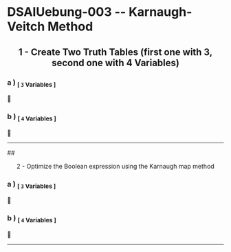 <!-- ============================================================================================================ -->
<!--                         made by               Jan Ritt       -       https://github.com/IxI-Enki             -->
<!-- ============================================================================================================ -->

<div style="page-break-before: always;">
  
# DSAIUebung-003 -- Karnaugh-Veitch Method
## <p align="center"> 1 - Create Two Truth Tables (first one with 3, second one with 4 Variables) </p>  
  
### <p align="left"> a ) <sub>[ `3` Variables ]</sub> </p>   
  💭
### <p align="left"> b ) <sub>[ `4` Variables ]</sub> </p>   
  💭
  
--- 
</div>

<div style="page-break-before: always;">
## <p align="center"> 2 - Optimize the Boolean expression using the Karnaugh map method </p>  
  
### <p align="left"> a ) <sub>[ `3` Variables ]</sub> </p>   
  💭
### <p align="left"> b ) <sub>[ `4` Variables ]</sub> </p>   
  💭
  
--- 
</div>


<!-- ============================================================================================================ -->
<!--                         made by               Jan Ritt       -       https://github.com/IxI-Enki             -->
<!-- ============================================================================================================ -->

<!-- fast access to my formating "helper-code" ( 💭 → ✎insert here ): 

// USE THIS TO ENSURE PAGE-BREAKS
<div style="page-break-before: always;">
💭
</div>

// USE THIS TO ALIGN CONTENT
<p align="left"> 💭 </p>
<div align="center"> 💭 </p>

// USE THIS CENTERED TABLE
<div align="center">
  |   |   |   |  
  |:-:|:-:|:-:|  
  |   |   |   |  
</div>

// USE THESE CHARACTERS FOR BEAUTIFUL NOTATIONS
  ✕ ✖ ⅹ ×  ∓ ∗   ∞   ∧ ⋀ ∨ ⋁   ¬   ≡ 
  ⟹   ⇐ ⇒ ⇔   ← → ↔   ⇽ ⇾ ⇿   ⇠ ⇢   ⇦ ⇨
  ∀  ∃ ∄   ∈ ∋  ∊ ∍
  Ⅰ Ⅱ Ⅲ Ⅳ Ⅴ Ⅵ Ⅶ Ⅷ Ⅸ Ⅹ Ⅺ Ⅻ 
  𝐴 𝐵 𝑃 𝑄
  ∘ ∙ • …   ✓ ✔  ✗ ✘  
  ⚐ ⚡
-->
